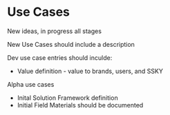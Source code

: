 # Use Cases
New ideas, in progress all stages

New Use Cases should include a description

Dev use case entries should inculde:
- Value definition - value to brands, users, and SSKY

Alpha use cases 
- Inital Solution Framework definition
- Initial Field Materials should be documented
